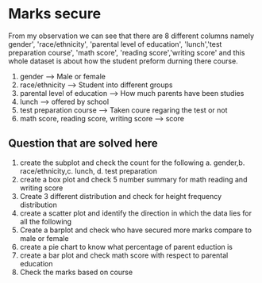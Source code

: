 # Marks secure 

From my observation we can see that there are 8 different columns namely gender', 'race/ethnicity', 'parental level of education', 'lunch','test preparation course', 'math score', 'reading score','writing score' and this whole dataset is about how the student preform durning there course.

1. gender --> Male or female
2. race/ethnicity --> Student into different groups
3. parental level of education --> How much parents have been studies
4. lunch --> offered by school
5. test preparation course --> Taken coure regaring the test or not
6. math score, reading score, writing score --> score 


## Question that are solved here

1. create the subplot and check the count for the following a. gender,b. race/ethnicity,c. lunch, d. test preparation
2. create a box plot and check 5 number summary for math reading and writing score
3. Create 3 different distribution and check for height frequency distribution
4. create a scatter plot and identify the direction in which the data lies for all the following
5. Create a barplot and check who have secured more marks compare to male or female
6. create a pie chart to know what percentage of parent eduction is 
7. create a bar plot and check math score with respect to parental education
8. Check the marks based on course
